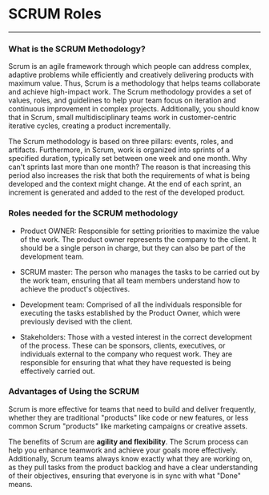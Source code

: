 # SCRUM Roles

---

### What is the SCRUM Methodology?
Scrum is an agile framework through which people can address complex, adaptive problems while efficiently and creatively delivering products with maximum value. Thus, Scrum is a methodology that helps teams collaborate and achieve high-impact work. The Scrum methodology provides a set of values, roles, and guidelines to help your team focus on iteration and continuous improvement in complex projects. Additionally, you should know that in Scrum, small multidisciplinary teams work in customer-centric iterative cycles, creating a product incrementally.

The Scrum methodology is based on three pillars: events, roles, and artifacts. Furthermore, in Scrum, work is organized into sprints of a specified duration, typically set between one week and one month. Why can't sprints last more than one month? The reason is that increasing this period also increases the risk that both the requirements of what is being developed and the context might change. At the end of each sprint, an increment is generated and added to the rest of the developed product.

### Roles needed for the SCRUM methodology
- Product OWNER: Responsible for setting priorities to maximize the value of the work. The product owner represents the company to the client. It should be a single person in charge, but they can also be part of the development team.

- SCRUM master: The person who manages the tasks to be carried out by the work team, ensuring that all team members understand how to achieve the product's objectives.

- Development team: Comprised of all the individuals responsible for executing the tasks established by the Product Owner, which were previously devised with the client.

- Stakeholders: Those with a vested interest in the correct development of the process. These can be sponsors, clients, executives, or individuals external to the company who request work. They are responsible for ensuring that what they have requested is being effectively carried out.

### Advantages of Using the SCRUM

Scrum is more effective for teams that need to build and deliver frequently, whether they are traditional "products" like code or new features, or less common Scrum "products" like marketing campaigns or creative assets.

The benefits of Scrum are **agility and flexibility**. The Scrum process can help you enhance teamwork and achieve your goals more effectively. Additionally, Scrum teams always know exactly what they are working on, as they pull tasks from the product backlog and have a clear understanding of their objectives, ensuring that everyone is in sync with what "Done" means.
